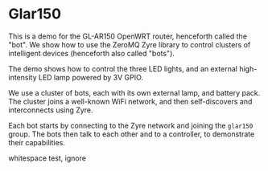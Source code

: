 # Glar150

This is a demo for the GL-AR150 OpenWRT router, henceforth called the "bot". We show how to use the ZeroMQ Zyre library to control clusters of intelligent devices (henceforth also called "bots").

The demo shows how to control the three LED lights, and an external high-intensity LED lamp powered by 3V GPIO.

We use a cluster of bots, each with its own external lamp, and battery pack. The cluster joins a well-known WiFi network, and then self-discovers and interconnects using Zyre.

Each bot starts by connecting to the Zyre network and joining the `glar150` group. The bots then talk to each other and to a controller, to demonstrate their capabilities.
 
 
 
whitespace test, ignore
 
 
